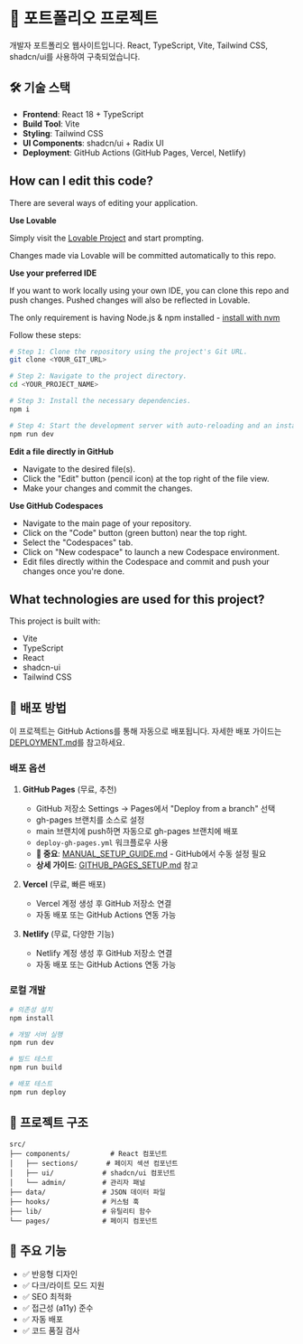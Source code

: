 # 🚀 포트폴리오 프로젝트

개발자 포트폴리오 웹사이트입니다. React, TypeScript, Vite, Tailwind CSS, shadcn/ui를 사용하여 구축되었습니다.

## 🛠️ 기술 스택

- **Frontend**: React 18 + TypeScript
- **Build Tool**: Vite
- **Styling**: Tailwind CSS
- **UI Components**: shadcn/ui + Radix UI
- **Deployment**: GitHub Actions (GitHub Pages, Vercel, Netlify)

## How can I edit this code?

There are several ways of editing your application.

**Use Lovable**

Simply visit the [Lovable Project](https://lovable.dev/projects/6bc15926-e617-490e-98d4-7406e3239fcb) and start prompting.

Changes made via Lovable will be committed automatically to this repo.

**Use your preferred IDE**

If you want to work locally using your own IDE, you can clone this repo and push changes. Pushed changes will also be reflected in Lovable.

The only requirement is having Node.js & npm installed - [install with nvm](https://github.com/nvm-sh/nvm#installing-and-updating)

Follow these steps:

```sh
# Step 1: Clone the repository using the project's Git URL.
git clone <YOUR_GIT_URL>

# Step 2: Navigate to the project directory.
cd <YOUR_PROJECT_NAME>

# Step 3: Install the necessary dependencies.
npm i

# Step 4: Start the development server with auto-reloading and an instant preview.
npm run dev
```

**Edit a file directly in GitHub**

- Navigate to the desired file(s).
- Click the "Edit" button (pencil icon) at the top right of the file view.
- Make your changes and commit the changes.

**Use GitHub Codespaces**

- Navigate to the main page of your repository.
- Click on the "Code" button (green button) near the top right.
- Select the "Codespaces" tab.
- Click on "New codespace" to launch a new Codespace environment.
- Edit files directly within the Codespace and commit and push your changes once you're done.

## What technologies are used for this project?

This project is built with:

- Vite
- TypeScript
- React
- shadcn-ui
- Tailwind CSS

## 🚀 배포 방법

이 프로젝트는 GitHub Actions를 통해 자동으로 배포됩니다. 자세한 배포 가이드는 [DEPLOYMENT.md](./DEPLOYMENT.md)를 참고하세요.

### 배포 옵션

1. **GitHub Pages** (무료, 추천)
   - GitHub 저장소 Settings → Pages에서 "Deploy from a branch" 선택
   - gh-pages 브랜치를 소스로 설정
   - main 브랜치에 push하면 자동으로 gh-pages 브랜치에 배포
   - `deploy-gh-pages.yml` 워크플로우 사용
   - **🚨 중요**: [MANUAL_SETUP_GUIDE.md](./MANUAL_SETUP_GUIDE.md) - GitHub에서 수동 설정 필요
   - **상세 가이드**: [GITHUB_PAGES_SETUP.md](./GITHUB_PAGES_SETUP.md) 참고

2. **Vercel** (무료, 빠른 배포)
   - Vercel 계정 생성 후 GitHub 저장소 연결
   - 자동 배포 또는 GitHub Actions 연동 가능

3. **Netlify** (무료, 다양한 기능)
   - Netlify 계정 생성 후 GitHub 저장소 연결
   - 자동 배포 또는 GitHub Actions 연동 가능

### 로컬 개발

```bash
# 의존성 설치
npm install

# 개발 서버 실행
npm run dev

# 빌드 테스트
npm run build

# 배포 테스트
npm run deploy
```

## 📁 프로젝트 구조

```
src/
├── components/          # React 컴포넌트
│   ├── sections/       # 페이지 섹션 컴포넌트
│   ├── ui/            # shadcn/ui 컴포넌트
│   └── admin/         # 관리자 패널
├── data/              # JSON 데이터 파일
├── hooks/             # 커스텀 훅
├── lib/               # 유틸리티 함수
└── pages/             # 페이지 컴포넌트
```

## 🔧 주요 기능

- ✅ 반응형 디자인
- ✅ 다크/라이트 모드 지원
- ✅ SEO 최적화
- ✅ 접근성 (a11y) 준수
- ✅ 자동 배포
- ✅ 코드 품질 검사
